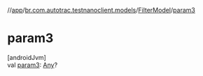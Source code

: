 //[app](../../../index.md)/[br.com.autotrac.testnanoclient.models](../index.md)/[FilterModel](index.md)/[param3](param3.md)

# param3

[androidJvm]\
val [param3](param3.md): [Any](https://kotlinlang.org/api/latest/jvm/stdlib/kotlin/-any/index.html)?
